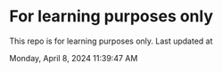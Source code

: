 # For learning purposes only
This repo is for learning purposes only.
Last updated at

Monday, April 8, 2024 11:39:47 AM

